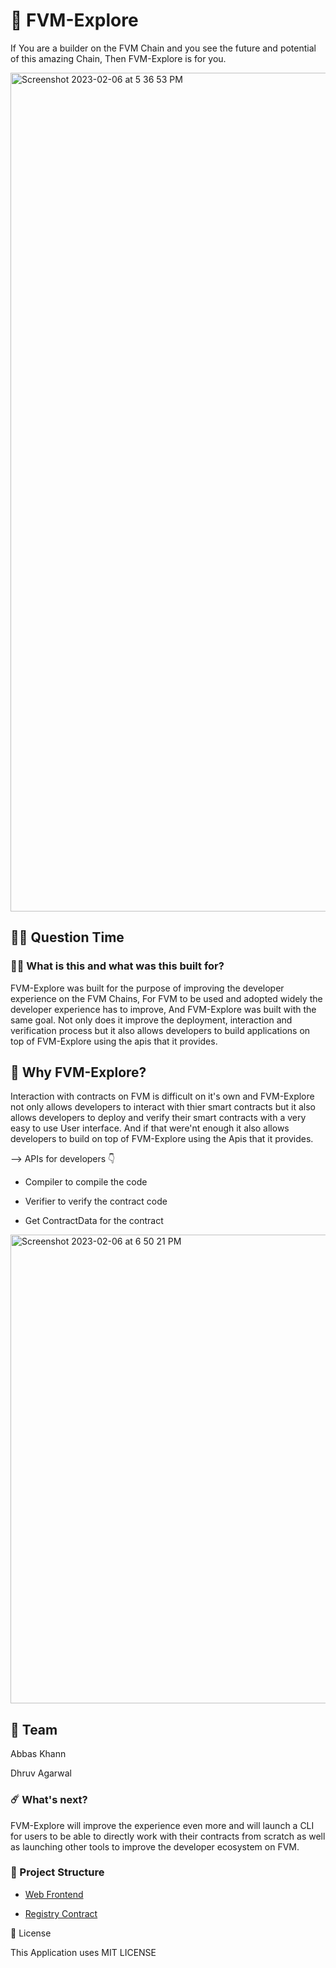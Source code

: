 # 🥳 FVM-Explore

If You are a builder on the FVM Chain and you see the future and potential of this amazing Chain, Then FVM-Explore is for you.

<img width="1342" alt="Screenshot 2023-02-06 at 5 36 53 PM" src="https://user-images.githubusercontent.com/91938348/216992403-121fd916-ab1f-4350-8a3c-bf5340bf5fac.png">

## 🤷‍♀️ Question Time

### 👨‍🔬 What is this and what was this built for?

FVM-Explore was built for the purpose of improving the developer experience on the FVM Chains, For FVM to be used and adopted widely the developer experience has to improve, And FVM-Explore was built with the same goal. Not only does it improve the deployment, interaction and verification process but it also allows developers to build applications on top of FVM-Explore using the apis that it provides.

## 🤔 Why FVM-Explore?

Interaction with contracts on FVM is difficult on it's own and FVM-Explore not only allows developers to interact with thier smart contracts but it also allows developers to deploy and verify their smart contracts with a very easy to use User interface. And if that were'nt enough it also allows developers to build on top of FVM-Explore using the Apis that it provides.

--> APIs for developers 👇

- Compiler to compile the code

- Verifier to verify the contract code

- Get ContractData for the contract

<img width="750" alt="Screenshot 2023-02-06 at 6 50 21 PM" src="https://user-images.githubusercontent.com/91938348/216992460-a29c9b78-9f22-4fdb-8b5e-392b8f51fc02.png">


## 👊 Team

Abbas Khann

Dhruv Agarwal

### ☄️ What's next?

FVM-Explore will improve the experience even more and will launch a CLI for users to be able to directly work with their contracts from scratch as well as launching other tools to improve the developer ecosystem on FVM.

### 🔩 Project Structure

- [Web Frontend](https://fvm-explore.vercel.app/)

- [Registry Contract](https://github.com/Abbas-Khann/FVM-Explore/tree/main/contracts)

🚫 License

This Application uses MIT LICENSE
